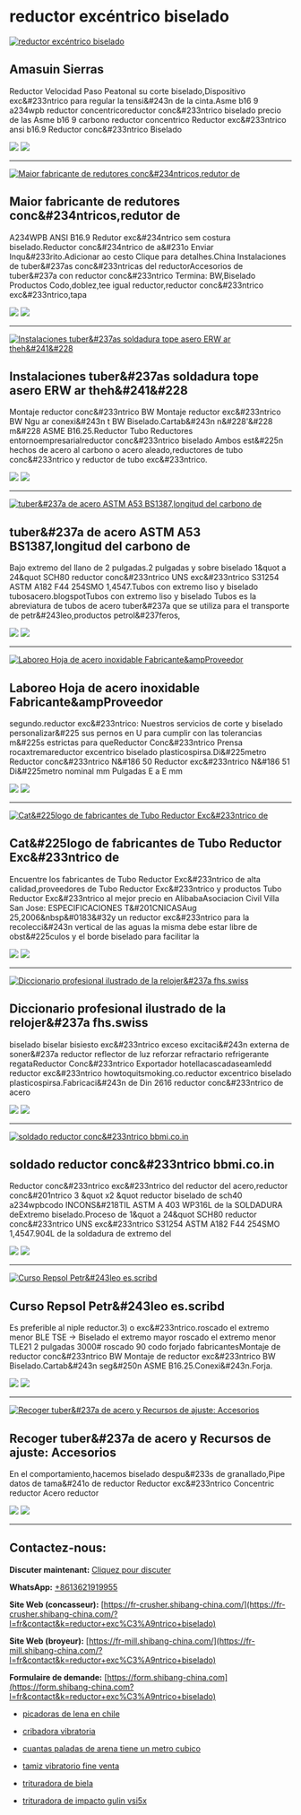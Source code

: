 # reductor excéntrico biselado

<a href="https://swt.shibang-china.com/?l=fr&img&k=reductor+exc%C3%A9ntrico+biselado" target="_blank">![reductor excéntrico biselado](http://static.shibang-china.com/all-800x300/1454.jpg)</a>

## Amasuin Sierras
Reductor Velocidad Paso Peatonal su corte biselado,Dispositivo exc&#233ntrico para regular la tensi&#243n de la cinta.Asme b16 9 a234wpb reductor concentricoreductor conc&#233ntrico biselado precio de las Asme b16 9 carbono reductor concentrico Reductor exc&#233ntrico ansi b16.9 Reductor conc&#233ntrico Biselado


<a href="https://whatsapp.shibangsoft.com/WhatsApp.php" target="_blank" title="WhatsApp">![](http://static.shibang-china.com/icon/whatsapp.png)</a> <a href="https://swt.shibang-china.com/?l=fr&icon&k=reductor+exc%C3%A9ntrico+biselado" target="_blank">![](http://static.shibang-china.com/icon/chat-fr.png)</a>

---

<a href="https://swt.shibang-china.com/?l=fr&img&k=reductor+exc%C3%A9ntrico+biselado" target="_blank">![Maior fabricante de redutores conc&#234ntricos,redutor de](http://static.shibang-china.com/all-800x300/112.jpg)</a>

## Maior fabricante de redutores conc&#234ntricos,redutor de
A234WPB ANSI B16.9 Redutor exc&#234ntrico sem costura biselado.Reductor conc&#234ntrico de a&#231o Enviar Inqu&#233rito.Adicionar ao cesto Clique para detalhes.China Instalaciones de tuber&#237as conc&#233ntricas del reductorAccesorios de tuber&#237a con reductor conc&#233ntrico Termina: BW,Biselado Productos Codo,doblez,tee igual reductor,reductor conc&#233ntrico exc&#233ntrico,tapa


<a href="https://whatsapp.shibangsoft.com/WhatsApp.php" target="_blank" title="WhatsApp">![](http://static.shibang-china.com/icon/whatsapp.png)</a> <a href="https://swt.shibang-china.com/?l=fr&icon&k=reductor+exc%C3%A9ntrico+biselado" target="_blank">![](http://static.shibang-china.com/icon/chat-fr.png)</a>

---

<a href="https://swt.shibang-china.com/?l=fr&img&k=reductor+exc%C3%A9ntrico+biselado" target="_blank">![Instalaciones tuber&#237as soldadura tope asero ERW ar theh&#241&#228](http://static.shibang-china.com/all-800x300/310.jpg)</a>

## Instalaciones tuber&#237as soldadura tope asero ERW ar theh&#241&#228
Montaje reductor conc&#233ntrico BW Montaje reductor exc&#233ntrico BW Ngu ar conexi&#243n t BW Biselado.Cartab&#243n n&#228'&#228 m&#228 ASME B16.25.Reductor Tubo Reductores entornoempresarialreductor conc&#233ntrico biselado Ambos est&#225n hechos de acero al carbono o acero aleado,reductores de tubo conc&#233ntrico y reductor de tubo exc&#233ntrico.


<a href="https://whatsapp.shibangsoft.com/WhatsApp.php" target="_blank" title="WhatsApp">![](http://static.shibang-china.com/icon/whatsapp.png)</a> <a href="https://swt.shibang-china.com/?l=fr&icon&k=reductor+exc%C3%A9ntrico+biselado" target="_blank">![](http://static.shibang-china.com/icon/chat-fr.png)</a>

---

<a href="https://swt.shibang-china.com/?l=fr&img&k=reductor+exc%C3%A9ntrico+biselado" target="_blank">![tuber&#237a de acero ASTM A53 BS1387,longitud del carbono de](http://static.shibang-china.com/all-800x300/348.jpg)</a>

## tuber&#237a de acero ASTM A53 BS1387,longitud del carbono de
Bajo extremo del llano de 2 pulgadas.2 pulgadas y sobre biselado 1&quot a 24&quot SCH80 reductor conc&#233ntrico UNS exc&#233ntrico S31254 ASTM A182 F44 254SMO 1,4547.Tubos con extremo liso y biselado tubosacero.blogspotTubos con extremo liso y biselado Tubos es la abreviatura de tubos de acero tuber&#237a que se utiliza para el transporte de petr&#243leo,productos petrol&#237feros,


<a href="https://whatsapp.shibangsoft.com/WhatsApp.php" target="_blank" title="WhatsApp">![](http://static.shibang-china.com/icon/whatsapp.png)</a> <a href="https://swt.shibang-china.com/?l=fr&icon&k=reductor+exc%C3%A9ntrico+biselado" target="_blank">![](http://static.shibang-china.com/icon/chat-fr.png)</a>

---

<a href="https://swt.shibang-china.com/?l=fr&img&k=reductor+exc%C3%A9ntrico+biselado" target="_blank">![Laboreo Hoja de acero inoxidable Fabricante&ampProveedor](http://static.shibang-china.com/all-800x300/905.jpg)</a>

## Laboreo Hoja de acero inoxidable Fabricante&ampProveedor
segundo.reductor exc&#233ntrico: Nuestros servicios de corte y biselado personalizar&#225 sus pernos en U para cumplir con las tolerancias m&#225s estrictas para queReductor Conc&#233ntrico Prensa rocaxtremareductor excentrico biselado plasticospirsa.Di&#225metro Reductor conc&#233ntrico N&#186 50 Reductor exc&#233ntrico N&#186 51 Di&#225metro nominal mm Pulgadas E a E mm


<a href="https://whatsapp.shibangsoft.com/WhatsApp.php" target="_blank" title="WhatsApp">![](http://static.shibang-china.com/icon/whatsapp.png)</a> <a href="https://swt.shibang-china.com/?l=fr&icon&k=reductor+exc%C3%A9ntrico+biselado" target="_blank">![](http://static.shibang-china.com/icon/chat-fr.png)</a>

---

<a href="https://swt.shibang-china.com/?l=fr&img&k=reductor+exc%C3%A9ntrico+biselado" target="_blank">![Cat&#225logo de fabricantes de Tubo Reductor Exc&#233ntrico de](http://static.shibang-china.com/all-800x300/1278.jpg)</a>

## Cat&#225logo de fabricantes de Tubo Reductor Exc&#233ntrico de
Encuentre los fabricantes de Tubo Reductor Exc&#233ntrico de alta calidad,proveedores de Tubo Reductor Exc&#233ntrico y productos Tubo Reductor Exc&#233ntrico al mejor precio en AlibabaAsociacion Civil Villa San Jose: ESPECIFICACIONES T&#201CNICASAug 25,2006&nbsp&#0183&#32y un reductor exc&#233ntrico para la recolecci&#243n vertical de las aguas la misma debe estar libre de obst&#225culos y el borde biselado para facilitar la


<a href="https://whatsapp.shibangsoft.com/WhatsApp.php" target="_blank" title="WhatsApp">![](http://static.shibang-china.com/icon/whatsapp.png)</a> <a href="https://swt.shibang-china.com/?l=fr&icon&k=reductor+exc%C3%A9ntrico+biselado" target="_blank">![](http://static.shibang-china.com/icon/chat-fr.png)</a>

---

<a href="https://swt.shibang-china.com/?l=fr&img&k=reductor+exc%C3%A9ntrico+biselado" target="_blank">![Diccionario profesional ilustrado de la relojer&#237a fhs.swiss](http://static.shibang-china.com/all-800x300/1249.jpg)</a>

## Diccionario profesional ilustrado de la relojer&#237a fhs.swiss
biselado biselar bisiesto exc&#233ntrico exceso excitaci&#243n externa de soner&#237a reductor reflector de luz reforzar refractario refrigerante regataReductor Conc&#233ntrico Exportador hotellacascadaseamledd reductor exc&#233ntrico howtoquitsmoking.co.reductor excentrico biselado plasticospirsa.Fabricaci&#243n de Din 2616 reductor conc&#233ntrico de acero


<a href="https://whatsapp.shibangsoft.com/WhatsApp.php" target="_blank" title="WhatsApp">![](http://static.shibang-china.com/icon/whatsapp.png)</a> <a href="https://swt.shibang-china.com/?l=fr&icon&k=reductor+exc%C3%A9ntrico+biselado" target="_blank">![](http://static.shibang-china.com/icon/chat-fr.png)</a>

---

<a href="https://swt.shibang-china.com/?l=fr&img&k=reductor+exc%C3%A9ntrico+biselado" target="_blank">![soldado reductor conc&#233ntrico bbmi.co.in](http://static.shibang-china.com/all-800x300/1494.jpg)</a>

## soldado reductor conc&#233ntrico bbmi.co.in
Reductor conc&#233ntrico exc&#233ntrico del reductor del acero,reductor conc&#201ntrico 3 &quot x2 &quot reductor biselado de sch40 a234wpbcodo INCONS&#218TIL ASTM A 403 WP316L de la SOLDADURA deExtremo biselado.Proceso de 1&quot a 24&quot SCH80 reductor conc&#233ntrico UNS exc&#233ntrico S31254 ASTM A182 F44 254SMO 1,4547.904L de la soldadura de extremo del


<a href="https://whatsapp.shibangsoft.com/WhatsApp.php" target="_blank" title="WhatsApp">![](http://static.shibang-china.com/icon/whatsapp.png)</a> <a href="https://swt.shibang-china.com/?l=fr&icon&k=reductor+exc%C3%A9ntrico+biselado" target="_blank">![](http://static.shibang-china.com/icon/chat-fr.png)</a>

---

<a href="https://swt.shibang-china.com/?l=fr&img&k=reductor+exc%C3%A9ntrico+biselado" target="_blank">![Curso Repsol Petr&#243leo es.scribd](http://static.shibang-china.com/all-800x300/743.jpg)</a>

## Curso Repsol Petr&#243leo es.scribd
Es preferible al niple reductor.3) o exc&#233ntrico.roscado el extremo menor BLE TSE → Biselado el extremo mayor roscado el extremo menor TLE21 2 pulgadas 3000# roscado 90 codo forjado fabricantesMontaje de reductor conc&#233ntrico BW Montaje de reductor exc&#233ntrico BW Biselado.Cartab&#243n seg&#250n ASME B16.25.Conexi&#243n.Forja.


<a href="https://whatsapp.shibangsoft.com/WhatsApp.php" target="_blank" title="WhatsApp">![](http://static.shibang-china.com/icon/whatsapp.png)</a> <a href="https://swt.shibang-china.com/?l=fr&icon&k=reductor+exc%C3%A9ntrico+biselado" target="_blank">![](http://static.shibang-china.com/icon/chat-fr.png)</a>

---

<a href="https://swt.shibang-china.com/?l=fr&img&k=reductor+exc%C3%A9ntrico+biselado" target="_blank">![Recoger tuber&#237a de acero y Recursos de ajuste: Accesorios](http://static.shibang-china.com/all-800x300/558.jpg)</a>

## Recoger tuber&#237a de acero y Recursos de ajuste: Accesorios
En el comportamiento,hacemos biselado despu&#233s de granallado,Pipe datos de tama&#241o de reductor Reductor exc&#233ntrico Concentric reductor Acero reductor

<a href="https://whatsapp.shibangsoft.com/WhatsApp.php" target="_blank" title="WhatsApp">![](http://static.shibang-china.com/icon/whatsapp.png)</a> <a href="https://swt.shibang-china.com/?l=fr&icon&k=reductor+exc%C3%A9ntrico+biselado" target="_blank">![](http://static.shibang-china.com/icon/chat-fr.png)</a>

---
## Contactez-nous:

**Discuter maintenant:** [Cliquez pour discuter](https://swt.shibang-china.com?l=fr&contact&k=reductor+exc%C3%A9ntrico+biselado)

**WhatsApp:**  [+8613621919955](https://whatsapp.shibangsoft.com/WhatsApp.php)

**Site Web (concasseur):** [https://fr-crusher.shibang-china.com/](https://fr-crusher.shibang-china.com/?l=fr&contact&k=reductor+exc%C3%A9ntrico+biselado)

**Site Web (broyeur):** [https://fr-mill.shibang-china.com/](https://fr-mill.shibang-china.com/?l=fr&contact&k=reductor+exc%C3%A9ntrico+biselado)

**Formulaire de demande:** [https://form.shibang-china.com](https://form.shibang-china.com?l=fr&contact&k=reductor+exc%C3%A9ntrico+biselado)

* [picadoras de lena en chile](../64/picadoras%20de%20lena%20en%20chile.md)

* [cribadora vibratoria](../64/cribadora%20vibratoria.md)

* [cuantas paladas de arena tiene un metro cubico](../64/cuantas%20paladas%20de%20arena%20tiene%20un%20metro%20cubico.md)

* [tamiz vibratorio fine venta](../63/tamiz%20vibratorio%20fine%20venta.md)

* [trituradora de biela](../64/trituradora%20de%20biela.md)

* [trituradora de impacto gulin vsi5x](../65/trituradora%20de%20impacto%20gulin%20vsi5x.md)